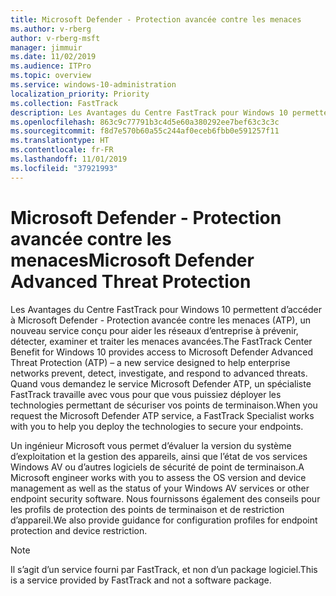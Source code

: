 ```yaml
---
title: Microsoft Defender - Protection avancée contre les menaces
ms.author: v-rberg
author: v-rberg-msft
manager: jimmuir
ms.date: 11/02/2019
ms.audience: ITPro
ms.topic: overview
ms.service: windows-10-administration
localization_priority: Priority
ms.collection: FastTrack
description: Les Avantages du Centre FastTrack pour Windows 10 permettent d’accéder à Microsoft Defender - Protection avancée contre les menaces (ATP), un nouveau service conçu pour aider les réseaux d’entreprise à prévenir, détecter, examiner et traiter les menaces avancées.
ms.openlocfilehash: 863c9c77791b3c4d5e60a380292ee7bef63c3c3c
ms.sourcegitcommit: f8d7e570b60a55c244af0eceb6fbb0e591257f11
ms.translationtype: HT
ms.contentlocale: fr-FR
ms.lasthandoff: 11/01/2019
ms.locfileid: "37921993"
---
```

# <a name="microsoft-defender-advanced-threat-protection"></a><span data-ttu-id="c1b31-103">Microsoft Defender - Protection avancée contre les menaces</span><span class="sxs-lookup"><span data-stu-id="c1b31-103">Microsoft Defender Advanced Threat Protection</span></span>

<span data-ttu-id="c1b31-104">Les Avantages du Centre FastTrack pour Windows 10 permettent d’accéder à Microsoft Defender - Protection avancée contre les menaces (ATP), un nouveau service conçu pour aider les réseaux d’entreprise à prévenir, détecter, examiner et traiter les menaces avancées.</span><span class="sxs-lookup"><span data-stu-id="c1b31-104">The FastTrack Center Benefit for Windows 10 provides access to Microsoft Defender Advanced Threat Protection (ATP) – a new service designed to help enterprise networks prevent, detect, investigate, and respond to advanced threats.</span></span> <span data-ttu-id="c1b31-105">Quand vous demandez le service Microsoft Defender ATP, un spécialiste FastTrack travaille avec vous pour que vous puissiez déployer les technologies permettant de sécuriser vos points de terminaison.</span><span class="sxs-lookup"><span data-stu-id="c1b31-105">When you request the Microsoft Defender ATP service, a FastTrack Specialist works with you to help you deploy the technologies to secure your endpoints.</span></span>

<span data-ttu-id="c1b31-106">Un ingénieur Microsoft vous permet d’évaluer la version du système d’exploitation et la gestion des appareils, ainsi que l’état de vos services Windows AV ou d’autres logiciels de sécurité de point de terminaison.</span><span class="sxs-lookup"><span data-stu-id="c1b31-106">A Microsoft engineer works with you to assess the OS version and device management as well as the status of your Windows AV services or other endpoint security software.</span></span> <span data-ttu-id="c1b31-107">Nous fournissons également des conseils pour les profils de protection des points de terminaison et de restriction d’appareil.</span><span class="sxs-lookup"><span data-stu-id="c1b31-107">We also provide guidance for configuration profiles for endpoint protection and device restriction.</span></span>  

> [!NOTE]
> <span data-ttu-id="c1b31-108">Il s’agit d’un service fourni par FastTrack, et non d’un package logiciel.</span><span class="sxs-lookup"><span data-stu-id="c1b31-108">This is a service provided by FastTrack and not a software package.</span></span> 